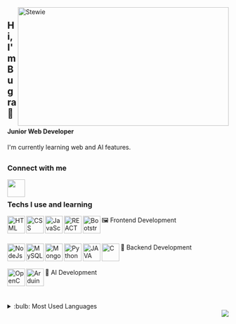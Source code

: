 <img align="right" alt="Stewie" src="https://media.giphy.com/media/8m5j6ur7uDskqhH9R4/giphy.gif" width="480" height="270" />

## Hi, I'm **Bugra** :wave:
#### **Junior Web Developer**
I'm currently learning web and AI features. 

##
### Connect with me
[<img height="40" src="https://brandlogos.net/wp-content/uploads/2016/06/linkedin-logo-512x512.png" align="left" />][linkedin]

<br>

##
### Techs I use and learning
🖼 Frontend Development
    <img align="left" alt="HTML" src="https://i.ibb.co/bQbPRWS/512px-HTML5-logo-and-wordmark-svg.png" height="40" />
    <img align="left" alt="CSS" src="https://upload.wikimedia.org/wikipedia/commons/thumb/d/d5/CSS3_logo_and_wordmark.svg/1200px-CSS3_logo_and_wordmark.svg.png" height="40" />
    <img align="left" alt="JavaScript" src="https://upload.wikimedia.org/wikipedia/commons/9/99/Unofficial_JavaScript_logo_2.svg" height="40" />
    <img align="left" alt="REACT" src="https://upload.wikimedia.org/wikipedia/commons/thumb/4/47/React.svg/1200px-React.svg.png" height="40" />
    <img align="left" alt="Bootstrap" src="https://upload.wikimedia.org/wikipedia/commons/b/b2/Bootstrap_logo.svg" height="40" />
#
🔧 Backend Development
    <img align="left" alt="NodeJs" src="https://upload.wikimedia.org/wikipedia/commons/thumb/d/d9/Node.js_logo.svg/1280px-Node.js_logo.svg.png" height="40" />
    <img align="left" alt="MySQL" src="https://www.mysql.com/common/logos/logo-mysql-170x115.png" height="40" />
    <img align="left" alt="MongoDB" src="https://www.seekpng.com/png/full/383-3838960_mongodb-png.png" height="40" />
    <img align="left" alt="Python" src="https://cdn.picpng.com/logo/language-logo-python-44976.png" height="40" />
    <img align="left" alt="JAVA" src="https://upload.wikimedia.org/wikipedia/tr/2/2e/Java_Logo.svg" height="40" />
    <img align="left" alt="C" src="https://upload.wikimedia.org/wikipedia/commons/1/19/C_Logo.png" height="40" />
#
🤖 AI Development
    <img align="left" alt="OpenCV" src="https://upload.wikimedia.org/wikipedia/commons/thumb/5/53/OpenCV_Logo_with_text.png/487px-OpenCV_Logo_with_text.png" height="40" />
    <img align="left" alt="Arduino" src="https://upload.wikimedia.org/wikipedia/commons/thumb/8/87/Arduino_Logo.svg/1280px-Arduino_Logo.svg.png" height="40" />

<br>

##
<details>
<summary>:bulb: Most Used Languages</summary>
<img src="https://github-readme-stats.vercel.app/api/top-langs/?username=bugramurat&layout=compact">
</details>

<img align="right" src="https://komarev.com/ghpvc/?username=periq&color=brightgreen">

[linkedin]: https://www.linkedin.com/in/bugramurat/
